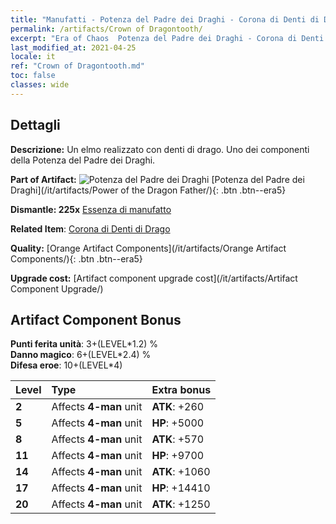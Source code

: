 ```yaml
---
title: "Manufatti - Potenza del Padre dei Draghi - Corona di Denti di Drago"
permalink: /artifacts/Crown of Dragontooth/
excerpt: "Era of Chaos  Potenza del Padre dei Draghi - Corona di Denti di Drago. Un elmo realizzato con denti di drago. Uno dei componenti della Potenza del Padre dei Draghi."
last_modified_at: 2021-04-25
locale: it
ref: "Crown of Dragontooth.md"
toc: false
classes: wide
---
```




## Dettagli

 **Descrizione:** Un elmo realizzato con denti di drago. Uno dei componenti della Potenza del Padre dei Draghi.

 **Part of Artifact:** ![Potenza del Padre dei Draghi](/images/t/icon_artifact_40.png) [Potenza del Padre dei Draghi](/it/artifacts/Power of the Dragon Father/){: .btn .btn--era5}

 **Dismantle: 225x** [Essenza di manufatto](/ItemsIT/con_905/)

 **Related Item**: [Corona di Denti di Drago](/ItemsIT/art_147/)

 **Quality:** [Orange Artifact Components](/it/artifacts/Orange Artifact Components/){: .btn .btn--era5}

 **Upgrade cost:** [Artifact component upgrade cost](/it/artifacts/Artifact Component Upgrade/)

## Artifact Component Bonus

  **Punti ferita unità**: 3+(LEVEL\*1.2) %<br/>**Danno magico**: 6+(LEVEL\*2.4) %<br/>**Difesa eroe**: 10+(LEVEL\*4)

  |  Level  | Type |    Extra bonus  | 
  |:--------|:-----|:----------------| 
  | **2** | Affects **4-man** unit | **ATK**: +260 | 
  | **5** | Affects **4-man** unit | **HP**: +5000 | 
  | **8** | Affects **4-man** unit | **ATK**: +570 | 
  | **11** | Affects **4-man** unit | **HP**: +9700 | 
  | **14** | Affects **4-man** unit | **ATK**: +1060 | 
  | **17** | Affects **4-man** unit | **HP**: +14410 | 
  | **20** | Affects **4-man** unit | **ATK**: +1250 | 
